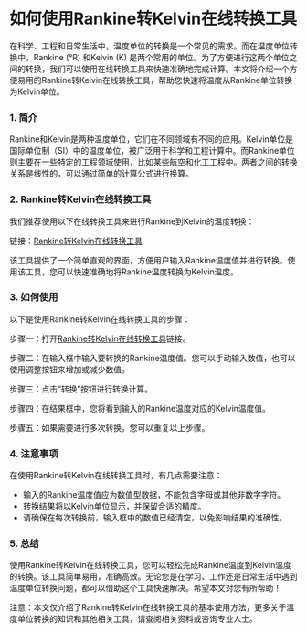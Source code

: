 如何使用Rankine转Kelvin在线转换工具
========================

在科学、工程和日常生活中，温度单位的转换是一个常见的需求。而在温度单位转换中，Rankine (°R) 和Kelvin (K) 是两个常用的单位。为了方便进行这两个单位之间的转换，我们可以使用在线转换工具来快速准确地完成计算。本文将介绍一个方便易用的Rankine转Kelvin在线转换工具，帮助您快速将温度从Rankine单位转换为Kelvin单位。

### 1. 简介

Rankine和Kelvin是两种温度单位，它们在不同领域有不同的应用。Kelvin单位是国际单位制（SI）中的温度单位，被广泛用于科学和工程计算中。而Rankine单位则主要在一些特定的工程领域使用，比如某些航空和化工工程中。两者之间的转换关系是线性的，可以通过简单的计算公式进行换算。

### 2. Rankine转Kelvin在线转换工具

我们推荐使用以下在线转换工具来进行Rankine到Kelvin的温度转换：

链接：[Rankine转Kelvin在线转换工具](https://www.onlinecalculatorsfree.com/zh-cn/convert/rankine-to-kelvin.html)

该工具提供了一个简单直观的界面，方便用户输入Rankine温度值并进行转换。使用该工具，您可以快速准确地将Rankine温度转换为Kelvin温度。

### 3. 如何使用

以下是使用Rankine转Kelvin在线转换工具的步骤：

步骤一：打开[Rankine转Kelvin在线转换工具](https://www.onlinecalculatorsfree.com/zh-cn/convert/rankine-to-kelvin.html)链接。

步骤二：在输入框中输入要转换的Rankine温度值。您可以手动输入数值，也可以使用调整按钮来增加或减少数值。

步骤三：点击“转换”按钮进行转换计算。

步骤四：在结果框中，您将看到输入的Rankine温度对应的Kelvin温度值。

步骤五：如果需要进行多次转换，您可以重复以上步骤。

### 4. 注意事项

在使用Rankine转Kelvin在线转换工具时，有几点需要注意：

- 输入的Rankine温度值应为数值型数据，不能包含字母或其他非数字字符。
- 转换结果将以Kelvin单位显示，并保留合适的精度。
- 请确保在每次转换前，输入框中的数值已经清空，以免影响结果的准确性。

### 5. 总结

使用Rankine转Kelvin在线转换工具，您可以轻松完成Rankine温度到Kelvin温度的转换。该工具简单易用，准确高效。无论您是在学习、工作还是日常生活中遇到温度单位转换问题，都可以借助这个工具快速解决。希望本文对您有所帮助！

注意：本文仅介绍了Rankine转Kelvin在线转换工具的基本使用方法，更多关于温度单位转换的知识和其他相关工具，请查阅相关资料或咨询专业人士。